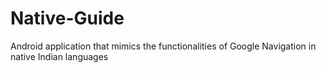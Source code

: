 Native-Guide
============

Android application that mimics the functionalities of Google Navigation in native Indian languages
